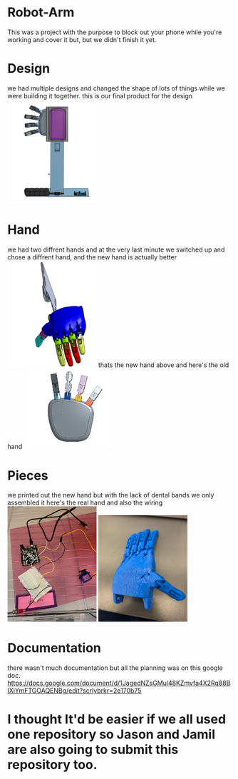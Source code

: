 # Robot-Arm
This was a project with the purpose to block out your phone while you're working and cover it but, but we didn't finish it yet.

# Design
we had multiple designs and changed the shape of lots of things while we were building it together. this is our final product for the design
<img src="images/base.png" alt="motaharu" width="200">

# Hand
we had two diffrent hands and at the very last minute we switched up and chose a diffrent hand, and the new hand is actually better
<img src="images/Hand.png" alt="motaharu" width="200">
thats the new hand above and here's the old hand
<img src="images/old.png" alt="motaharu" width="200">
# Pieces
we printed out the new hand but with the lack of dental bands we only assembled it
here's the real hand
and also the wiring 
<img src="images/code.png" alt="motaharu" width="200">
<img src="images/realhand.png" alt="motaharu" width="200">
# Documentation
there wasn't much documentation but all the planning was on this google doc.
https://docs.google.com/document/d/1JagedNZsGMul48KZmvfa4X2Rq88BIXiYmFTGOAQENBg/edit?scrlybrkr=2e170b75

# I thought It'd be easier if we all used one repository so Jason and Jamil are also going to submit this repository too.
